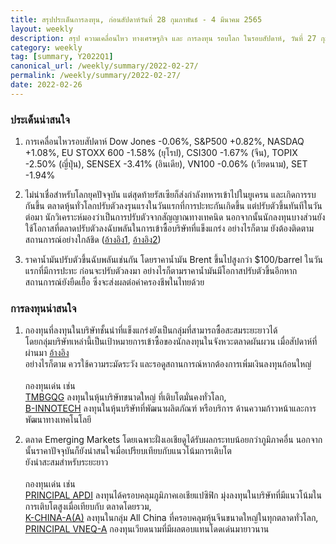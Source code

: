 ```yaml
---
title: สรุปประเด็นการลงทุน, ก่อนสัปดาห์วันที่ 28 กุมภาพันธ์ - 4 มีนาคม 2565
layout: weekly
description: สรุป ความเคลื่อนไหว ทางเศรษฐกิจ และ การลงทุน รอบโลก ในรอบสัปดาห์, วันที่ 27 กุมภาพันธ์ 2565
category: weekly
tag: [summary, Y2022Q1]
canonical_url: /weekly/summary/2022-02-27/
permalink: /weekly/summary/2022-02-27/
date: 2022-02-26
---
```


### ประเด็นน่าสนใจ

1. การเคลื่อนไหวรอบสัปดาห์ Dow Jones -0.06%, S&P500 +0.82%, NASDAQ +1.08%, EU STOXX 600 -1.58% (ยุโรป), CSI300 -1.67% (จีน), TOPIX -2.50% (ญี่ปุ่น), SENSEX -3.41% (อินเดีย), VN100 -0.06% (เวียดนาม), SET -1.94%

2. ไม่น่าเชื่อสำหรับโลกยุคปัจจุบัน แต่สุดท้ายรัสเซียก็ส่งกำลังทหารเข้าไปในยูเครน และเกิดการรบกันขึ้น ตลาดหุ้นทั่วโลกปรับตัวลงรุนแรงในวันแรกที่การปะทะกันเกิดขึ้น แต่ปรับตัวขึ้นทันทีในวันต่อมา นักวิเคราะห์มองว่าเป็นการปรับตัวจากสัญญาณทางเทคนิด นอกจากนั้นนักลงทุนบางส่วนยังใช้โอกาสที่ตลาดปรับตัวลงฉับพลันในการเข้าซื้อบริษัทที่แข็งแกร่ง อย่างไรก็ตาม ยังต้องติดตามสถานการณ์อย่างใกล้ชิด
([อ้างอิง1](https://www.marketwatch.com/story/nasdaq-composite-turns-a-3-5-loss-into-3-3-gain-as-stock-market-stages-epic-turnaround-after-russia-invaded-ukraine-here-are-3-reasons-for-the-rebound-11645739108), 
[อ้างอิง2](https://www.cnbc.com/2022/02/24/the-safest-tech-stocks-bets-amid-russias-ukraine-attack-wedbush.html)) 

3. ราคาน้ำมันปรับตัวขึ้นฉับพลันเช่นกัน โดยราคาน้ำมัน Brent ขึ้นไปสูงกว่า $100/barrel ในวันแรกที่มีการปะทะ ก่อนจะปรับตัวลงมา อย่างไรก็ตามราคาน้ำมันมีโอกาสปรับตัวขึ้นอีกหากสถานการณ์ยังยืดเยื้อ ซึ่งจะส่งผลต่อค่าครองชีพในไทยด้วย



### การลงทุนน่าสนใจ

1. กองทุนที่ลงทุนในบริษัทชั้นนำที่แข็งแกร่งยังเป็นกลุ่มที่สามารถซื้อสะสมระยะยาวได้  
โดยกลุ่มบริษัทเหล่านี้เป็นเป้าหมายการเข้าซื้อของนักลงทุนในจังหวะตลาดผันผวน เมื่อสัปดาห์ที่ผ่านมา [อ้างอิง](https://www.cnbc.com/2022/02/24/the-safest-tech-stocks-bets-amid-russias-ukraine-attack-wedbush.html)  
อย่างไรก็ตาม ควรใช้ความระมัดระวัง และรอดูสถานการณ์หากต้องการเพิ่มเงินลงทุนก้อนใหญ่<br><br>
กองทุนเด่น เช่น  
[TMBGQG](https://www.finnomena.com/fund/TMBGQG) ลงทุนในหุ้นบริษัทขนาดใหญ่ ที่เติบโตมั่นคงทั่วโลก,  
[B-INNOTECH](https://www.finnomena.com/fund/B-INNOTECH) ลงทุนในหุ้นบริษัทที่พัฒนาผลิตภัณฑ์ หรือบริการ ด้านความก้าวหน้าและการพัฒนาทางเทคโนโลยี  

2. ตลาด Emerging Markets โดยเฉพาะฝั่งเอเชียดูได้รับผลกระทบน้อยกว่าภูมิภาคอื่น นอกจากนั้นราคาปัจจุบันก็ยังน่าสนใจเมื่อเปรียบเทียบกับแนวโน้มการเติบโต  
ยังน่าสะสมสำหรับระยะยาว <br><br>
กองทุนเด่น เช่น  
[PRINCIPAL APDI](https://www.finnomena.com/fund/PRINCIPAL%20APDI) ลงทุนได้ครอบคลุมภูมิภาคเอเชียแปซิฟิก มุ่งลงทุนในบริษัทที่มีแนวโน้มในการเติบโตสูงเมื่อเทียบกับ ตลาดโดยรวม,  
[K-CHINA-A(A)](https://www.finnomena.com/fund/K-CHINA-A(A)) ลงทุนในกลุ่ม All China ที่ครอบคลุมหุ้นจีนขนาดใหญ่ในทุกตลาดทั่วโลก,  
[PRINCIPAL VNEQ-A](https://www.finnomena.com/fund/PRINCIPAL%20VNEQ-A) กองทุนเวียดนามที่มีผลตอบแทนโดดเด่นมายาวนาน
